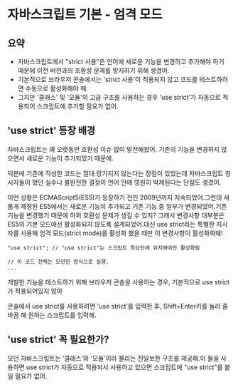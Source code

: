 # 자바스크립트 기본 - 엄격 모드

## 요약

- 자바스크립트에서 "strict 사용"은 언어에 새로운 기능을 변경하고 추가해야 하기 때문에 이전 버전과의 호환성 문제를 방지하기 위해 생겼어.
- 기본적으로 브라우저 콘솔에서는 'strict 사용'이 적용되지 않고 코드를 테스트하려면 수동으로 활성화해야 해.
- 그치만 '클래스' 및 '모듈'의 고급 구조를 사용하는 경우 'use strict'가 자동으로 적용되어 스크립트에 추가할 필요가 없어.

## 'use strict' 등장 배경

자바스크립트는 꽤 오랫동안 호환성 이슈 없이 발전해왔어. 기존의 기능을 변경하지 않으면서 새로운 기능이 추가되었기 때문에.

덕분에 기존에 작성한 코드는 절대 망가지지 않는다는 장점이 있었는데 자바스크립트 창시자들이 했던 실수나 불완전한 결정이 언어 안에 영원히 박제된다는 단점도 생겼어.

이런 상황은 ECMAScript5(ES5)가 등장하기 전인 2009년까지 지속되었어.그런데 새롭게 제정된 ES5에서는 새로운 기능이 추가되고 기존 기능 중 일부가 변경되었어.기존 기능을 변경했기 때문에 하위 호환성 문제가 생길 수 있지? 그래서 변경사항 대부분은 ES5의 기본 모드에선 활성화되지 않도록 설계되었어.대신 use strict라는 특별한 지시자를 사용해 엄격 모드(strict mode)를 활성화 했을 때만 이 변경사항이 활성화화돼!

```
"use strict"; // "use strict"는 스크립트 최상단에 위치해야만 활성화됨

// 이 코드 전체는 모던한 방식으로 실행.
...
```

개발한 기능을 테스트하기 위해 브라우저 콘솔을 사용하는 경우, 기본적으로 use strict가 적용되어있지 않아

콘솔에서 use strict를 사용하려면 'use strict’를 입력한 후, Shift+Enter키를 눌러 줄 바꿈 해 원하는 스크립트를 입력해.

## 'use strict' 꼭 필요한가?

모던 자바스크립트는 '클래스’와 '모듈’이라 불리는 진일보한 구조를 제공해.이 둘을 사용하면 use strict가 자동으로 적용되서 사용하고 있으면 스크립트에 "use strict"를 붙일 필요가 없어.